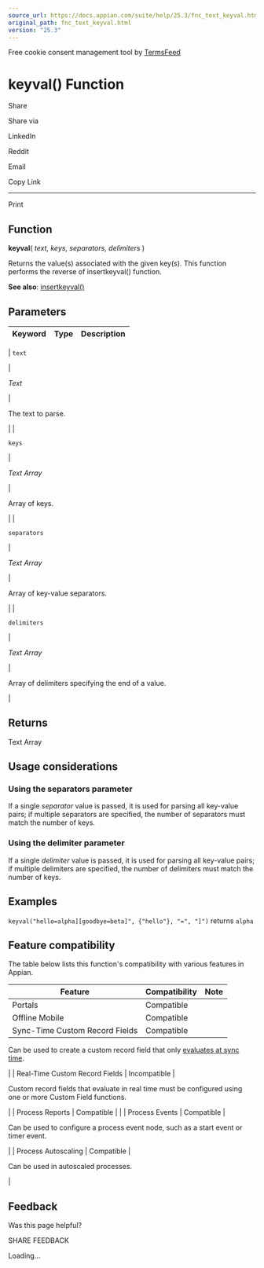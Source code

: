 ```yaml
---
source_url: https://docs.appian.com/suite/help/25.3/fnc_text_keyval.html
original_path: fnc_text_keyval.html
version: "25.3"
---
```


Free cookie consent management tool by [TermsFeed](https://www.termsfeed.com/)

# keyval() Function

Share

Share via

LinkedIn

Reddit

Email

Copy Link

* * *

Print

## Function

**keyval**( _text, keys, separators, delimiters_ )

Returns the value(s) associated with the given key(s). This function performs the reverse of insertkeyval() function.

**See also**: [insertkeyval()](fnc_text_insertkeyval.html)

## Parameters

| Keyword | Type | Description |
| --- | --- | --- |
|
`text`

 |

_Text_

 |

The text to parse.

 |
|

`keys`

 |

_Text Array_

 |

Array of keys.

 |
|

`separators`

 |

_Text Array_

 |

Array of key-value separators.

 |
|

`delimiters`

 |

_Text Array_

 |

Array of delimiters specifying the end of a value.

 |

## Returns

Text Array

## Usage considerations

### Using the separators parameter

If a single _separator_ value is passed, it is used for parsing all key-value pairs; if multiple separators are specified, the number of separators must match the number of keys.

### Using the delimiter parameter

If a single _delimiter_ value is passed, it is used for parsing all key-value pairs; if multiple delimiters are specified, the number of delimiters must match the number of keys.

## Examples

`keyval("hello=alpha][goodbye=beta]", {"hello"}, "=", "]")` returns `alpha`

## Feature compatibility

The table below lists this function's compatibility with various features in Appian.

| Feature | Compatibility | Note |
| --- | --- | --- |
| Portals | Compatible |  |
| Offline Mobile | Compatible |  |
| Sync-Time Custom Record Fields | Compatible |
Can be used to create a custom record field that only [evaluates at sync time](custom-record-fields.html#prodlink-sync-time-evaluations).

 |
| Real-Time Custom Record Fields | Incompatible |

Custom record fields that evaluate in real time must be configured using one or more Custom Field functions.

 |
| Process Reports | Compatible |  |
| Process Events | Compatible |

Can be used to configure a process event node, such as a start event or timer event.

 |
| Process Autoscaling | Compatible |

Can be used in autoscaled processes.

 |

## Feedback

Was this page helpful?

SHARE FEEDBACK

Loading...